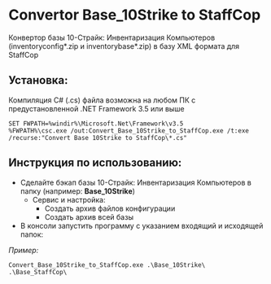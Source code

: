 Convertor Base_10Strike to StaffCop
===========================================

Конвертор базы 10-Страйк: Инвентаризация Компьютеров (inventoryconfig*.zip и inventorybase*.zip) в базу XML формата для StaffCop

Установка:
----------
Компиляция C# (.cs) файла возможна на любом ПК с предустановленной .NET Framework 3.5 или выше
```
SET FWPATH=%windir%\Microsoft.Net\Framework\v3.5
%FWPATH%\csc.exe /out:Convert_Base_10Strike_to_StaffCop.exe /t:exe /recurse:"Convert Base 10Strike to StaffCop\*.cs"
```

Инструкция по использованию:
----------------------

- Сделайте бэкап базы 10-Страйк: Инвентаризация Компьютеров
  в папку (например: <strong>Base_10Strike</strong>)
  - Сервис и настройка:
    - Создать архив файлов конфигурации
    - Создать архив всей базы
- В консоли запустить программу с указанием входящий и исходящей папок:

<i>Пример:</i>
```
Convert_Base_10Strike_to_StaffCop.exe .\Base_10Strike\ .\Base_StaffCop\
```

